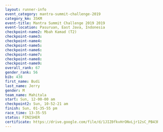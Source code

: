```yaml
---
layout: runner-info 
event_category: mantra-summit-challenge-2019 
category_km: 35KM 
event-title: Mantra Summit Challenge 2019 2019 
event-location: Pasuruan, East Java, Indonesia 
checkpoint-name2: Mbah Kamad (T2) 
checkpoint-name3: 
checkpoint-name4: 
checkpoint-name5: 
checkpoint-name6: 
checkpoint-name7: 
checkpoint-name8: 
checkpoint-name9: 
overall_rank: 67
gender_rank: 56
bib: 438
first_name: Budi
last_name: Jerry
gender: M
team_name: Mahitala
start: Sun, 12-00-00 am
checkpoint2: Sun, 10-52-21 am
finish: Sun, 01-35-55 pm
race_time: 13-35-55
status: FINISHER
certificate: https://drive.google.com/file/d/1JIZ0fkvHrONvLjr12sC_PB43R8ezk0QX/view?usp=sharing
---
```

